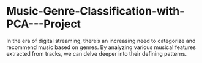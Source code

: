 # Music-Genre-Classification-with-PCA---Project
In the era of digital streaming, there’s an increasing need to categorize and recommend music based on genres. By analyzing various musical features extracted from tracks, we can delve deeper into their defining patterns.
